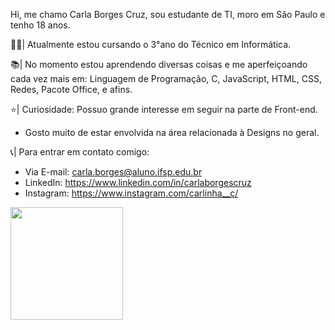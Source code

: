 Hi, me chamo Carla Borges Cruz, sou estudante de TI, moro em São Paulo e tenho 18 anos.

👩‍💻| Atualmente estou cursando o 3°ano do Técnico em Informática.

📚| No momento estou aprendendo diversas coisas e me aperfeiçoando cada vez mais em: Linguagem de Programação, C, JavaScript, HTML, CSS, Redes, Pacote Office, e afins.

⭐| Curiosidade: Possuo grande interesse em seguir na parte de Front-end.
- Gosto muito de estar envolvida na área relacionada à Designs no geral.

📞| Para entrar em contato comigo: 
- Via E-mail: carla.borges@aluno.ifsp.edu.br
- LinkedIn: https://www.linkedin.com/in/carlaborgescruz
- Instagram: https://www.instagram.com/carlinha__c/



<div>
  <a href="https://github.com/CarlaBorgesCruz">
  <img height="180em" src="https://github-readme-stats.vercel.app/api?username=CarlaBorgesCruz&show_icons=true&theme=gruvbox&include_all_commits=true&count_private=true"/>

